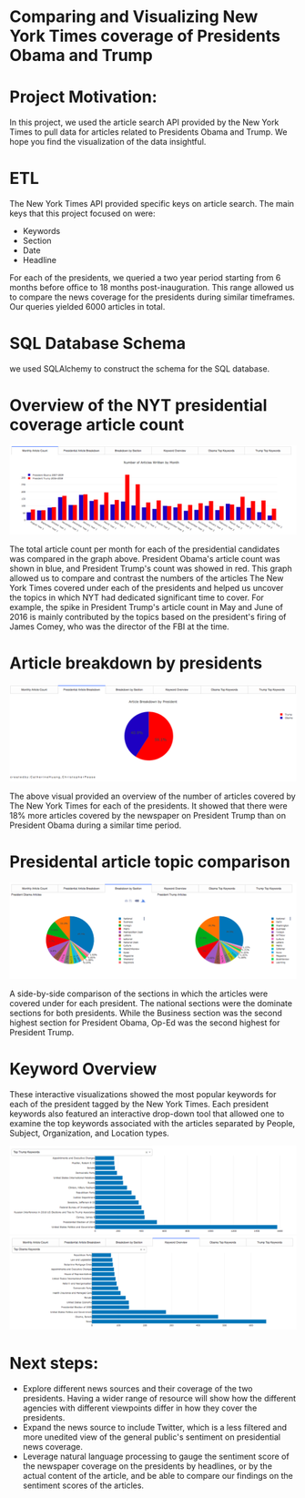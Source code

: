 # Comparing and Visualizing New York Times coverage of Presidents Obama and Trump

# Project Motivation: 
In this project, we used the article search API provided by the New York Times to pull data for articles related to Presidents Obama and Trump. We hope you find the visualization of the data insightful. 

# ETL
The New York Times API provided specific keys on article search. The main keys that this project focused on were: 
* Keywords
* Section
* Date
* Headline

For each of the presidents, we queried a two year period starting from 6 months before office to 18 months post-inauguration. This range allowed us to compare the news coverage for the presidents during similar timeframes. Our queries yielded 6000 articles in total.

# SQL Database Schema
we used SQLAlchemy to construct the schema for the SQL database.

# Overview of the NYT presidential coverage article count 
<p align="center">
  <img src="count_overview.png" title="ArticleCountOverview">
</p>
The total article count per month for each of the presidential candidates was compared in the graph above. President Obama's article count was shown in blue, and President Trump's count was showed in red. This graph allowed us to compare and contrast the numbers of the articles The New York Times covered under each of the presidents and helped us uncover the topics in which NYT had dedicated significant time to cover. For example, the spike in President Trump's article count in May and June of 2016 is mainly contributed by the topics based on the president's firing of James Comey, who was the director of the FBI at the time. 

# Article breakdown by presidents
<p align="center">
  <img src="distribution_pie.png" title="Distribution of articles by each president">
</p>
The above visual provided an overview of the number of articles covered by The New York Times for each of the presidents. It showed that there were 18% more articles covered by the newspaper on President Trump than on President Obama during a similar time period. 

# Presidental article topic comparison 
<p align="center">
  <img src="topic_comparison_pies.png" title="sections by each president">
</p>
A side-by-side comparison of the sections in which the articles were covered under for each president. The national sections were the dominate sections for both presidents. While the Business section was the second highest section for President Obama, Op-Ed was the second highest for President Trump. 

# Keyword Overview 
These interactive visualizations showed the most popular keywords for each of the president tagged by the New York Times. Each president keywords also featured an interactive drop-down tool that allowed one to examine the top keywords associated with the articles separated by People, Subject, Organization, and Location types. 
<p align="center">
  <img src="keywords_obama.png" title="Obama keywords">
  <img src="keywords_trump.png" title="Obama keywords">
</p>

# Next steps: 
* Explore different news sources and their coverage of the two presidents. Having a wider range of resource will show how the different agencies with different viewpoints differ in how they cover the presidents. 
* Expand the news source to include Twitter, which is a less filtered and more unedited view of the general public's sentiment on presidential news coverage. 
* Leverage natural language processing to gauge the sentiment score of the newspaper coverage on the presidents by headlines, or by the actual content of the article, and be able to compare our findings on the sentiment scores of the articles. 
